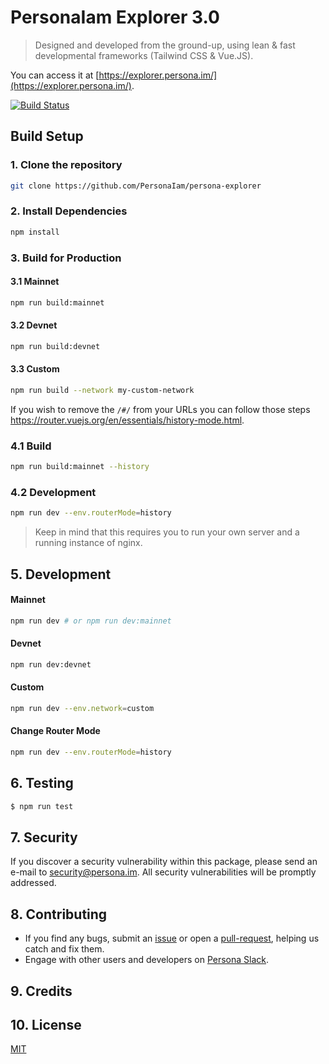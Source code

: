 # PersonaIam Explorer 3.0

> Designed and developed from the ground-up, using lean & fast developmental frameworks (Tailwind CSS & Vue.JS).

You can access it at [https://explorer.persona.im/](https://explorer.persona.im/).

[![Build Status](https://img.shields.io/travis/ArkEcosystem/explorer/master.svg?style=flat)](https://travis-ci.org/ArkEcosystem/explorer)

## Build Setup

### 1. Clone the repository

```bash
git clone https://github.com/PersonaIam/persona-explorer
```

### 2. Install Dependencies

```bash
npm install
```

### 3. Build for Production

#### 3.1 Mainnet

```bash
npm run build:mainnet
```

#### 3.2 Devnet

```bash
npm run build:devnet
```

#### 3.3 Custom

```bash
npm run build --network my-custom-network
```

If you wish to remove the `/#/` from your URLs you can follow those steps https://router.vuejs.org/en/essentials/history-mode.html.

### 4.1 Build

```bash
npm run build:mainnet --history
```

### 4.2 Development

```bash
npm run dev --env.routerMode=history
```

> Keep in mind that this requires you to run your own server and a running instance of nginx.

## 5. Development

#### Mainnet

```bash
npm run dev # or npm run dev:mainnet
```

#### Devnet

```bash
npm run dev:devnet
```

#### Custom

```bash
npm run dev --env.network=custom
```

#### Change Router Mode

```bash
npm run dev --env.routerMode=history
```

## 6. Testing

``` bash
$ npm run test
```

## 7. Security

If you discover a security vulnerability within this package, please send an e-mail to security@persona.im. All security vulnerabilities will be promptly addressed.

## 8. Contributing

* If you find any bugs, submit an [issue](../../issues) or open a [pull-request](../../pulls), helping us catch and fix them.
* Engage with other users and developers on [Persona Slack](https://personablockchain.slack.com/).

## 9. Credits

## 10. License

[MIT](LICENSE)
